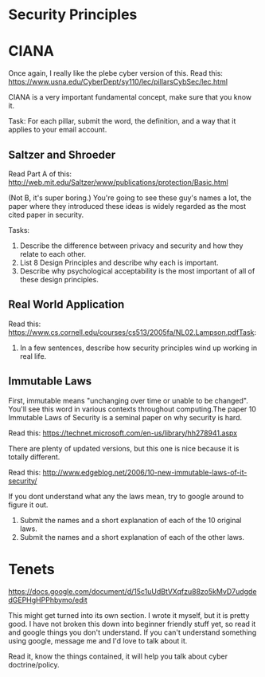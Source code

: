 # Security Principles
# CIANA 
Once again, I really like the plebe cyber version of this. Read this: https://www.usna.edu/CyberDept/sy110/lec/pillarsCybSec/lec.html

CIANA is a very important fundamental concept, make sure that you know it.

Task: For each pillar, submit the word, the definition, and a way that it applies to your email account.


## Saltzer and Shroeder 

Read Part A of this: http://web.mit.edu/Saltzer/www/publications/protection/Basic.html

(Not B, it's super boring.)
You're going to see these guy's names a lot, the paper where they introduced these ideas is widely regarded as the most cited paper in security.

Tasks:
1. Describe the difference between privacy and security and how they relate to each other.
2. List 8 Design Principles and describe why each is important. 
3. Describe why psychological acceptability is the most important of all of these design principles.


## Real World Application 
Read this: https://www.cs.cornell.edu/courses/cs513/2005fa/NL02.Lampson.pdfTask: 
1. In a few sentences, describe how security principles wind up working in real life.


## Immutable Laws
First, immutable means "unchanging over time or unable to be changed". You'll see this word in various contexts throughout computing.The paper 10 Immutable Laws of Security is a seminal paper on why security is hard. 

Read this: https://technet.microsoft.com/en-us/library/hh278941.aspx

There are plenty of updated versions, but this one is nice because it is totally different.

Read this: http://www.edgeblog.net/2006/10-new-immutable-laws-of-it-security/

If you dont understand what any the laws mean, try to google around to figure it out.
1. Submit the names and a short explanation of each of the 10 original laws. 
2. Submit the names and a short explanation of each of the other laws.

# Tenets
https://docs.google.com/document/d/15c1uUdBtVXqfzu88zo5kMvD7udgdedGEPHgHPPhbymo/edit

This might get turned into its own section. I wrote it myself, but it is pretty good. 
I have not broken this down into beginner friendly stuff yet, so read it and google things you don't understand. If you can't understand something using google, message me and I'd love to talk about it. 

Read it, know the things contained, it will help you talk about cyber doctrine/policy.

